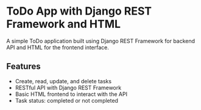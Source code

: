 # ToDo App with Django REST Framework and HTML

A simple ToDo application built using Django REST Framework for backend API and HTML for the frontend interface.

## Features

- Create, read, update, and delete tasks
- RESTful API with Django REST Framework
- Basic HTML frontend to interact with the API
- Task status: completed or not completed
